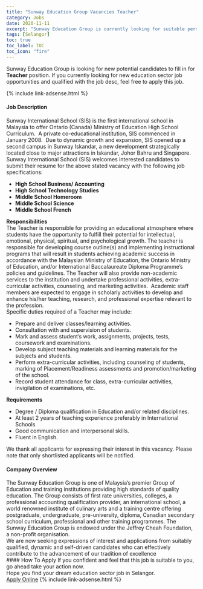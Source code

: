 ```yaml
---
title: "Sunway Education Group Vacancies Teacher" 
category: Jobs 
date: 2020-11-11 
excerpt: "Sunway Education Group is currently looking for suitable person to fill in the Teacher which positioned at Selangor" 
tags: [Selangor] 
toc: true 
toc_label: TOC 
toc_icon: "fire" 
--- 
```


<p>Sunway Education Group is looking for new potential candidates to fill in for <b>Teacher</b> position. If you currently looking for new education sector job opportunities and qualified with the job desc, feel free to apply this job.
</p>{% include link-adsense.html %} 
 <div><div><div><h4>Job Description</h4></div></div><div><div><span><div><div><div>Sunway International School (SIS) is the first international school in Malaysia to offer Ontario (Canada) Ministry of Education High School Curriculum.&#160; A private co-educational institution, SIS commenced in January 2008.&#160; Due to dynamic growth and expansion, SIS opened up a second campus in Sunway Iskandar, a new development strategically located close to major attractions in Iskandar, Johor Bahru and Singapore.</div><div>Sunway International School (SIS) welcomes interested candidates to submit their resume for the above stated vacancy with the following job specifications:</div><ul><li><strong>High School Business/ Accounting</strong></li><li><strong>High School Technology Studies&#160;</strong></li><li><strong>Middle School Homeroom</strong></li><li><strong>Middle School Science</strong></li><li><strong>Middle School French</strong></li></ul><div><strong>Responsibilities</strong></div><div><div>The Teacher is responsible for providing an educational atmosphere where students have the opportunity to fulfill their potential for intellectual, emotional, physical, spiritual, and psychological growth. The teacher is responsible for developing course outline(s) and implementing instructional programs that will result in students achieving academic success in accordance with the Malaysian Ministry of Education, the Ontario Ministry of Education, and/or International Baccalaureate Diploma Programme&#8217;s policies and guidelines. The Teacher will also provide non-academic services to the institution and undertake professional activities, extra-curricular activities, counseling, and marketing activities.&#160; Academic staff members are expected to engage in scholarly activities to develop and enhance his/her teaching, research, and professional expertise relevant to the profession.</div><div>Specific duties required of a Teacher may include:</div><ul><li>Prepare and deliver classes/learning activities.</li><li>Consultation with and supervision of students.</li><li>Mark and assess student&#8217;s work, assignments, projects, tests, coursework and examinations.</li><li>Develop subject teaching materials and learning materials for the subjects and students.</li><li>Perform extra-curricular activities, including counseling of students, marking of Placement/Readiness assessments and promotion/marketing of the school.</li><li>Record student attendance for class, extra-curricular activities, invigilation of examinations, etc.</li></ul><div><strong>Requirements</strong></div><ul><li>Degree / Diploma qualification in Education and/or related disciplines.</li><li>At least 2 years of teaching experience preferably in International Schools</li><li>Good communication and interpersonal skills.</li><li>Fluent in English.</li></ul></div></div><div>We thank all applicants for expressing their interest in this vacancy. Please note that only shortlisted applicants will be notified.</div></div></span></div></div></div> 
<div><div><div><h4>Company Overview</h4></div></div><div><div><span><div><div>
<div>
		The Sunway Education Group is one of Malaysia&#8217;s premier Group of Education and training institutions providing high standards of quality education. The Group consists of first rate universities, colleges, a professional accounting qualification provider, an international school, a world renowned institute of culinary arts and a training centre offering postgraduate, undergraduate, pre-university, diploma, Canadian secondary school curriculum, professional and other training programmes. The Sunway Education Group is endowed under the Jeffrey Cheah Foundation, a non-profit organisation.</div>
<div>
		We are now seeking expressions of interest and applications from suitably qualified, dynamic and self-driven candidates who can effectively contribute to the advancement of our tradition of excellence</div>
</div></div></span></div></div></div> 
#### How To Apply 
If you confident and feel that this job is suitable to you, go ahead take your action now. <br/> 
Hope you find your dream education sector job in Selangor. <br/> 
<a href="https://www.jobstreet.com.my/en/job/teacher-4420826?jobId=jobstreet-my-job-4420826&sectionRank=23&token=0~0ee792f1-0732-4b4e-bbe8-4b12c91acc1d&fr=SRP%20View%20In%20New%20Ta" class="btn btn--info" target="_blank" rel="nofollow noopenner">Apply Online</a> 
{% include link-adsense.html %} 